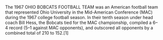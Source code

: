 The 1967 OHIO BOBCATS FOOTBALL TEAM was an American football team that represented Ohio University in the Mid-American Conference (MAC) during the 1967 college football season. In their tenth season under head coach Bill Hess, the Bobcats tied for the MAC championship, compiled a 6–4 record (5–1 against MAC opponents), and outscored all opponents by a combined total of 210 to 152.[1]
